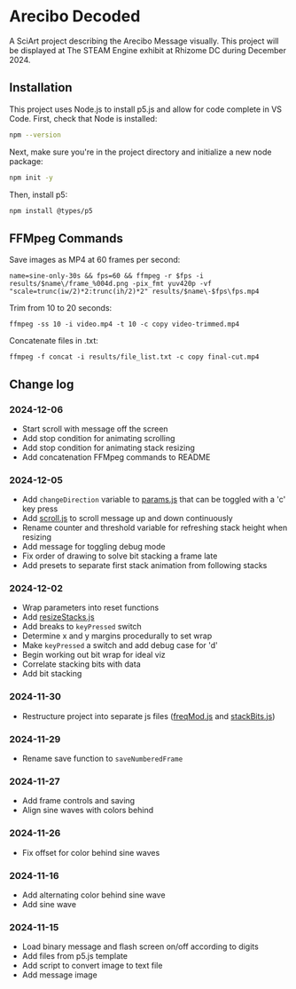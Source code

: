 # Arecibo Decoded
A SciArt project describing the Arecibo Message visually.
This project will be displayed at The STEAM Engine exhibit at Rhizome DC during
December 2024.

## Installation
This project uses Node.js to install p5.js and allow for code complete in
VS Code. First, check that Node is installed:
```bash
npm --version
```

Next, make sure you're in the project directory and initialize a new node
package:
```bash
npm init -y
```

Then, install p5:
```bash
npm install @types/p5
```

## FFMpeg Commands
Save images as MP4 at 60 frames per second:
```shell
name=sine-only-30s && fps=60 && ffmpeg -r $fps -i results/$name\/frame_%004d.png -pix_fmt yuv420p -vf "scale=trunc(iw/2)*2:trunc(ih/2)*2" results/$name\-$fps\fps.mp4
```
Trim from 10 to 20 seconds:
```shell
ffmpeg -ss 10 -i video.mp4 -t 10 -c copy video-trimmed.mp4
```
Concatenate files in .txt:
```shell
ffmpeg -f concat -i results/file_list.txt -c copy final-cut.mp4
```

## Change log
### 2024-12-06
- Start scroll with message off the screen
- Add stop condition for animating scrolling
- Add stop condition for animating stack resizing
- Add concatenation FFMpeg commands to README
### 2024-12-05
- Add `changeDirection` variable to [params.js](js/params.js) that can be toggled with a 'c' key press
- Add [scroll.js](js/scroll.js) to scroll message up and down continuously
- Rename counter and threshold variable for refreshing stack height when resizing
- Add message for toggling debug mode
- Fix order of drawing to solve bit stacking a frame late
- Add presets to separate first stack animation from following stacks
### 2024-12-02
- Wrap parameters into reset functions
- Add [resizeStacks.js](js/resizeStacks.js)
- Add breaks to `keyPressed` switch
- Determine x and y margins procedurally to set wrap
- Make `keyPressed` a switch and add debug case for 'd'
- Begin working out bit wrap for ideal viz
- Correlate stacking bits with data
- Add bit stacking
### 2024-11-30
- Restructure project into separate js files ([freqMod.js](js/freqMod.js) and [stackBits.js](js/stackBits.js))
### 2024-11-29
- Rename save function to `saveNumberedFrame`
### 2024-11-27
- Add frame controls and saving
- Align sine waves with colors behind
### 2024-11-26
- Fix offset for color behind sine waves
### 2024-11-16
- Add alternating color behind sine wave
- Add sine wave
### 2024-11-15
- Load binary message and flash screen on/off according to digits
- Add files from p5.js template
- Add script to convert image to text file
- Add message image
